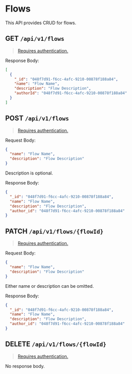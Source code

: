 # Flows

This API provides CRUD for flows.

## GET `/api/v1/flows`

> [Requires authentication.](/api/#authentication)

Response Body:

```json
[
  {
    "_id": "048f7d91-f6cc-4afc-9210-00878f188a84",
    "name": "Flow Name",
    "description": "Flow Description",
    "authorId": "048f7d91-f6cc-4afc-9210-00878f188a84"
  }
]
```

## POST `/api/v1/flows`

> [Requires authentication.](/api/#authentication)

Request Body:

```json
{
  "name": "Flow Name",
  "description": "Flow Description"
}
```

Description is optional.

Response Body:

```json
{
  "_id": "048f7d91-f6cc-4afc-9210-00878f188a84",
  "name": "Flow Name",
  "description": "Flow Description",
  "author_id": "048f7d91-f6cc-4afc-9210-00878f188a84"
}
```

## PATCH `/api/v1/flows/{flowId}`

> [Requires authentication.](/api/#authentication)

Request Body:

```json
{
  "name": "Flow Name",
  "description": "Flow Description"
}
```

Either name or description can be omitted.

Response Body:

```json
{
  "_id": "048f7d91-f6cc-4afc-9210-00878f188a84",
  "name": "Flow Name",
  "description": "Flow Description",
  "author_id": "048f7d91-f6cc-4afc-9210-00878f188a84"
}
```

## DELETE `/api/v1/flows/{flowId}`

> [Requires authentication.](/api/#authentication)

No response body.
